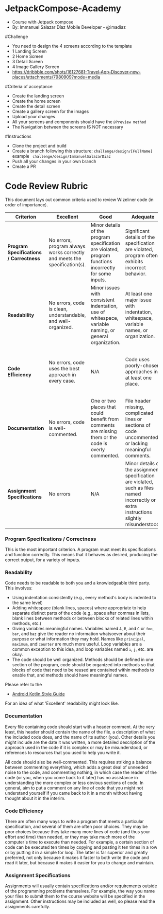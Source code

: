 # JetpackCompose-Academy
- Course with Jetpack compose
- By: Immanuel Salazar Díaz Mobile Developer - @imadiaz

#Challenge
- You need to design the 4 screens according to the template 
- 1 Landing Screen
- 2 Home Screen
- 3 Detail Screen
- 4 Image Gallery Screen
- https://dribbble.com/shots/16127681-Travel-App-Discover-new-places/attachments/7980909?mode=media

#Criteria of acceptance
- Create the landing screen
- Create the home screen
- Create the detail screen
- Create a gallery screen for the images
- Upload your changes
- All your screens and components should have the  ``` @Preview method ```
- The Navigation between the screens IS NOT necessary 

#Instructions
- Clone the project and build
- Create a branch following this structure: ``` challenge/design/[FullName] ``` example ``` challenge/design/ImmanuelSalazarDiaz``` 
- Push all your changes in your own branch
- Create a PR



# Code Review Rubric

This document lays out common criteria used to review Wizeliner code (in order of importance).

| Criterion | Excellent | Good | Adequate | Developing |
|---|---|---|---|---|
| **Program Specifications / Correctness** | No errors, program always works correctly and meets the specification(s). | Minor details of the program specification are violated, program functions incorrectly for some inputs. | Significant details of the specification are violated, program often exhibits incorrect behavior. | Program only functions correctly in very limited cases or not at all. |
| **Readability** | No errors, code is clean, understandable, and well-organized. | Minor issues with consistent indentation, use of whitespace, variable naming, or general organization. | At least one major issue with indentation, whitespace, variable names, or organization. | Major problems with at three or four of the readability subcategories. |
| **Code Efficiency** | No errors, code uses the best approach in every case. | N/A | Code uses poorly-chosen approaches in at least one place. | Many things in the code could have been accomplished in an easier, faster, or otherwise better fashion. |
| **Documentation** | No errors, code is well-commented. | One or two places that could benefit from comments are missing them or the code is overly commented. | File header missing, complicated lines or sections of code uncommented or lacking meaningful comments. | No file header or comments present. |
| **Assignment Specifications** | No errors | N/A | Minor details of the assignment specification are violated, such as files named incorrectly or extra instructions slightly misunderstood. | Significant details of the specification are violated, such as extra instructions ignored or entirely misunderstood. |

### Program Specifications / Correctness

This is the most important criterion. A program must meet its specifications and function correctly. This means that it behaves as desired, producing the correct output, for a variety of inputs.

### Readability
Code needs to be readable to both you and a knowledgeable third party. This involves:

* Using indentation consistently (e.g., every method's body is indented to the same level)
* Adding whitespace (blank lines, spaces) where appropriate to help separate distinct parts of the code (e.g., space after commas in lists, blank lines between methods or between blocks of related lines within methods, etc.)
* Giving variables meaningful names. Variables named `A`, `B`, and `C` or `foo`, `bar`, and `baz` give the reader no information whatsoever about their purpose or what information they may hold. Names like `principal`, `maximum`, and `counter` are much more useful. Loop variables are a common exception to this idea, and loop variables named `i`, `j`, etc. are okay.
* The code should be well organized. Methods should be defined in one section of the program, code should be organized into methods so that blocks of code that need to be reused are contained within methods to enable that, and methods should have meaningful names.

Please refer to the 
- [Android Kotlin Style Guide](https://developer.android.com/kotlin/style-guide) 

For an idea of what 'Excellent' readability might look like.

### Documentation

Every file containing code should start with a header comment. At the very least, this header should contain the name of the file, a description of what the included code does, and the name of its author (you). Other details you might include are the date it was written, a more detailed description of the approach used in the code if it is complex or may be misunderstood, or references to resources that you used to help you write it.

All code should also be well-commented. This requires striking a balance between commenting everything, which adds a great deal of unneeded noise to the code, and commenting nothing, in which case the reader of the code (or you, when you come back to it later) has no assistance in understanding the more complex or less obvious sections of code. In general, aim to put a comment on any line of code that you might not understand yourself if you came back to it in a month without having thought about it in the interim.

### Code Efficiency
There are often many ways to write a program that meets a particular specification, and several of them are often poor choices. They may be poor choices because they take many more lines of code (and thus your effort and time) than needed, or they may take much more of the computer's time to execute than needed. For example, a certain section of code can be executed ten times by copying and pasting it ten times in a row or by putting it in a simple for loop. The latter is far superior and greatly preferred, not only because it makes it faster to both write the code and read it later, but because it makes it easier for you to change and maintain.

### Assignment Specifications

Assignments will usually contain specifications and/or requirements outside of the programming problems themselves. For example, the way you name your files to submit them to the course website will be specified in the assignment. Other instructions may be included as well, so please read the assignments carefully.
